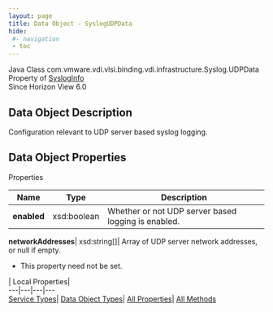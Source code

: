 ```yaml
---
layout: page
title: Data Object - SyslogUDPData
hide:
 #- navigation
 - toc
---
```






Java Class
    com.vmware.vdi.vlsi.binding.vdi.infrastructure.Syslog.UDPData  
Property of
     [SyslogInfo](vdi.infrastructure.Syslog.SyslogInfo.md#field_detail)  
Since 
    Horizon View 6.0

## Data Object Description 

Configuration relevant to UDP server based syslog logging. 

## Data Object Properties

Properties

Name |  Type |  Description   
---|---|---  
**enabled**|  xsd:boolean|  Whether or not UDP server based logging is enabled.   
  
**networkAddresses**|  xsd:string[]|  Array of UDP server network addresses, or null if empty.   


* This property need not be set.

  
  
  
 | Local Properties|   
---|---|---|---  
[Service Types](index-mo_types.md)| [Data Object Types](index-do_types.md)| [All Properties](index-properties.md)| [All Methods](index-methods.md)  
  
  

